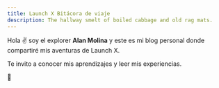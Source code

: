 ```yaml
---
title: Launch X Bitácora de viaje
description: The hallway smelt of boiled cabbage and old rag mats.
---
```


Hola ✌️  soy el explorer **Alan Molina** y este es mi blog personal donde compartiré mis aventuras de Launch X.

Te invito a conocer mis aprendizajes y leer mis experiencias.

🚀
